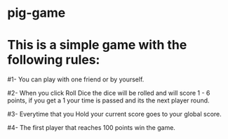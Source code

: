 # pig-game
# This is a simple game with the following rules:
#1- You can play with one friend or by yourself.

#2- When you click Roll Dice the dice will be rolled and will score 1 - 6 points, if you get a 1 your time is passed and its the next player round.

#3- Everytime that you Hold your current score goes to your global score.

#4- The first player that reaches 100 points win the game.

